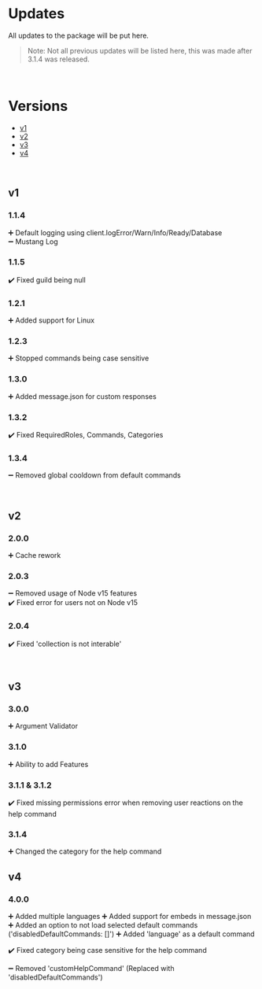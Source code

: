 # Updates

All updates to the package will be put here.

> Note: Not all previous updates will be listed here, this was made after 3.1.4 was released.

<br>

# Versions

- [v1](#v1)
- [v2](#v2)
- [v3](#v3)
- [v4](#4)

<br>

## v1

### 1.1.4

➕ Default logging using client.logError/Warn/Info/Ready/Database  
➖ Mustang Log

### 1.1.5

✔️ Fixed guild being null

### 1.2.1

➕ Added support for Linux

### 1.2.3

➕ Stopped commands being case sensitive

### 1.3.0

➕ Added message.json for custom responses

### 1.3.2

✔️ Fixed RequiredRoles, Commands, Categories

### 1.3.4

➖ Removed global cooldown from default commands

<br>

## v2

### 2.0.0

➕ Cache rework

### 2.0.3

➖ Removed usage of Node v15 features  
✔️ Fixed error for users not on Node v15

### 2.0.4

✔️ Fixed 'collection is not interable'

<br>

## v3

### 3.0.0

➕ Argument Validator

### 3.1.0

➕ Ability to add Features

### 3.1.1 & 3.1.2

✔️ Fixed missing permissions error when removing user reactions on the help command

### 3.1.4

➕ Changed the category for the help command

## v4

### 4.0.0

➕ Added multiple languages
➕ Added support for embeds in message.json
➕ Added an option to not load selected default commands ('disabledDefaultCommands: []')
➕ Added 'language' as a default command

✔️ Fixed category being case sensitive for the help command

➖ Removed 'customHelpCommand' (Replaced with 'disabledDefaultCommands')
